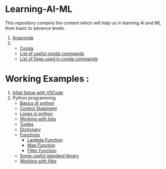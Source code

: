 # Learning-AI-ML
This repository contains the content which will help us in learning AI and ML from basic to advance levels.

1) [Anaconda](./documentation/Anaconda.md)
2) * [Conda](./documentation/Conda.md)
   * [List of useful conda commands](./documentation/CondaCommands.md)
   * [List of flags used in conda commands](./documentation/CondaCommandFlags.md)
  



# Working Examples : 
1) [Intial Setup with VSCode](./practical/Initial-setup-with-vscode.md)
2) Python programming
   * [Basics of python](./practical/python/Basic-of-python.md)
   * [Control Statement](./practical/python/Control-statement.md)
   * [Loops in python](./practical/python/Loops.md)
   * [Working with lists](./practical/python/Lists.md)
   * [Tuples](./practical/python/Tuples.md)
   * [Dictionary](./practical/python/Dictionary.md)
   * [Functions](./practical/python/Functions.md)
     * [Lambda Function](./practical/python/LambdaFunction.md)
     * [Map Function](./practical/python/MapFunction.md)
     * [Filter Function](./practical/python/FilterFunction.md)
   * [Some useful standard library](./practical/python/standardLibrary.md)
   * [Working with files](./practical/python/FileOperations.md)
  

